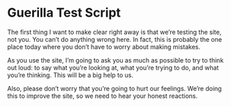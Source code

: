 # Guerilla Test Script

The first thing I want to make clear right away is that we’re testing the site, not you. You can’t do anything wrong here. In fact, this is probably the one place today where you don’t have to worry about making mistakes.

As you use the site, I’m going to ask you as much as possible to try to think out loud: to say what you’re looking at, what you’re trying to do, and what you’re thinking. This will be a big help to us. 

Also, please don’t worry that you’re going to hurt our feelings. We’re doing this to improve the site, so we need to hear your honest reactions.



